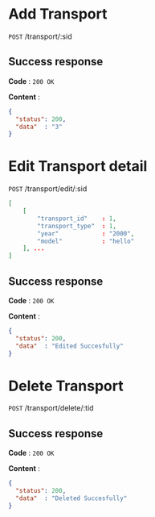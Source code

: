 # Add Transport

`POST` /transport/:sid


## Success response

**Code** : `200 OK`

**Content** :

```json
{
  "status": 200,
  "data"  : "3"
}
```

# Edit Transport detail

`POST` /transport/edit/:sid


``` json
[
    [
        "transport_id"    : 1,
        "transport_type"  : 1,
        "year"            : "2000",
        "model"           : "hello"
    ], ...
]
```

## Success response

**Code** : `200 OK`

**Content** :

```json
{
  "status": 200,
  "data"  : "Edited Succesfully"
}
```

# Delete Transport

`POST` /transport/delete/:tid

## Success response

**Code** : `200 OK`

**Content** :

```json
{
  "status": 200,
  "data"  : "Deleted Succesfully"
}
```

